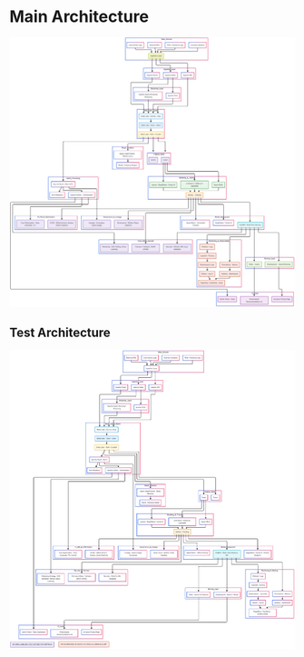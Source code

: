 # Main Architecture
<img src="architecture2.png">

## Test Architecture 
<img src="architechture.png">




